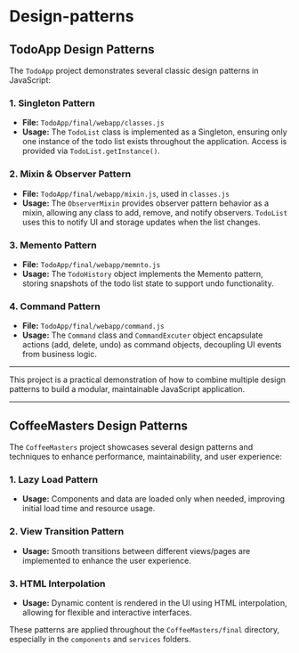 # Design-patterns

## TodoApp Design Patterns

The `TodoApp` project demonstrates several classic design patterns in JavaScript:

### 1. Singleton Pattern

- **File:** `TodoApp/final/webapp/classes.js`
- **Usage:** The `TodoList` class is implemented as a Singleton, ensuring only one instance of the todo list exists throughout the application. Access is provided via `TodoList.getInstance()`.

### 2. Mixin & Observer Pattern

- **File:** `TodoApp/final/webapp/mixin.js`, used in `classes.js`
- **Usage:** The `ObserverMixin` provides observer pattern behavior as a mixin, allowing any class to add, remove, and notify observers. `TodoList` uses this to notify UI and storage updates when the list changes.

### 3. Memento Pattern

- **File:** `TodoApp/final/webapp/memnto.js`
- **Usage:** The `TodoHistory` object implements the Memento pattern, storing snapshots of the todo list state to support undo functionality.

### 4. Command Pattern

- **File:** `TodoApp/final/webapp/command.js`
- **Usage:** The `Command` class and `CommandExcuter` object encapsulate actions (add, delete, undo) as command objects, decoupling UI events from business logic.

---

This project is a practical demonstration of how to combine multiple design patterns to build a modular, maintainable JavaScript application.

---

## CoffeeMasters Design Patterns

The `CoffeeMasters` project showcases several design patterns and techniques to enhance performance, maintainability, and user experience:

### 1. Lazy Load Pattern

- **Usage:** Components and data are loaded only when needed, improving initial load time and resource usage.

### 2. View Transition Pattern

- **Usage:** Smooth transitions between different views/pages are implemented to enhance the user experience.

### 3. HTML Interpolation

- **Usage:** Dynamic content is rendered in the UI using HTML interpolation, allowing for flexible and interactive interfaces.

These patterns are applied throughout the `CoffeeMasters/final` directory, especially in the `components` and `services` folders.
